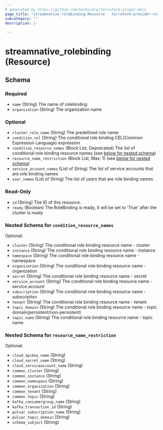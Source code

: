 ```yaml
---
# generated by https://github.com/hashicorp/terraform-plugin-docs
page_title: "streamnative_rolebinding Resource - terraform-provider-streamnative"
subcategory: ""
description: |-
  
---
```


# streamnative_rolebinding (Resource)





<!-- schema generated by tfplugindocs -->
## Schema

### Required

- `name` (String) The name of rolebinding
- `organization` (String) The organization name

### Optional

- `cluster_role_name` (String) The predefined role name
- `condition_cel` (String) The conditional role binding CEL(Common Expression Language) expression
- `condition_resource_names` (Block List, Deprecated) The list of conditional role binding resource names (see [below for nested schema](#nestedblock--condition_resource_names))
- `resource_name_restriction` (Block List, Max: 1) (see [below for nested schema](#nestedblock--resource_name_restriction))
- `service_account_names` (List of String) The list of service accounts that are role binding names
- `user_names` (List of String) The list of users that are role binding names

### Read-Only

- `id` (String) The ID of this resource.
- `ready` (Boolean) The RoleBinding is ready, it will be set to 'True' after the cluster is ready

<a id="nestedblock--condition_resource_names"></a>
### Nested Schema for `condition_resource_names`

Optional:

- `cluster` (String) The conditional role binding resource name - cluster
- `instance` (String) The conditional role binding resource name - instance
- `namespace` (String) The conditional role binding resource name - namespace
- `organization` (String) The conditional role binding resource name - organization
- `secret` (String) The conditional role binding resource name - secret
- `service_account` (String) The conditional role binding resource name - service account
- `subscription` (String) The conditional role binding resource name - subscription
- `tenant` (String) The conditional role binding resource name - tenant
- `topic_domain` (String) The conditional role binding resource name - topic domain(persistent/non-persistent)
- `topic_name` (String) The conditional role binding resource name - topic name


<a id="nestedblock--resource_name_restriction"></a>
### Nested Schema for `resource_name_restriction`

Optional:

- `cloud_apikey_name` (String)
- `cloud_secret_name` (String)
- `cloud_serviceaccount_name` (String)
- `common_cluster` (String)
- `common_instance` (String)
- `common_namespace` (String)
- `common_organization` (String)
- `common_tenant` (String)
- `common_topic` (String)
- `kafka_consumergroup_name` (String)
- `kafka_transaction_id` (String)
- `pulsar_subscription_name` (String)
- `pulsar_topic_domain` (String)
- `schema_subject` (String)
